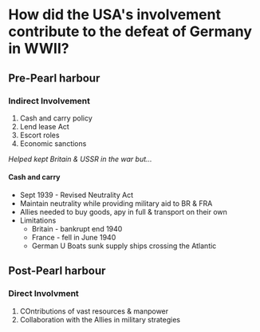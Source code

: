 # How did the USA's involvement contribute to the defeat of Germany in WWII?
## Pre-Pearl harbour
### Indirect Involvement
1. Cash and carry policy
2. Lend lease Act
3. Escort roles
4. Economic sanctions

*Helped kept Britain & USSR in the war but...*

#### Cash and carry
- Sept 1939 - Revised Neutrality Act
- Maintain neutrality while providing military aid to BR & FRA
- Allies needed to buy goods, apy in full & transport on their own
- Limitations
	- Britain - bankrupt end 1940
	- France - fell in June 1940
	- German U Boats sunk supply ships crossing the Atlantic



## Post-Pearl harbour
### Direct Involvment
1. COntributions of vast resources & manpower
2. Collaboration with the Allies in military strategies